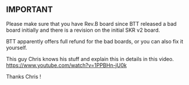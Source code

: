 ## IMPORTANT ##
Please make sure that you have Rev.B board since BTT released a bad board initially and there is a revision on the initial SKR v2 board.

BTT apparently offers full refund for the bad boards, or you can also fix it yourself.

This guy Chris knows his stuff and explain this in details in this video.
https://www.youtube.com/watch?v=1PPBHn-jU0k

Thanks Chris !
